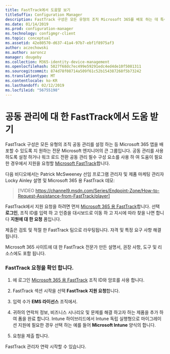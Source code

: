 ```yaml
---
title: FastTrack에서 도움말 보기
titleSuffix: Configuration Manager
description: FastTrack 구성은 모든 유형의 조직 Microsoft 365를 배포 하는 데 특수화 Microsoft 엔지니어의 큰 그룹
ms.date: 01/14/2019
ms.prod: configuration-manager
ms.technology: configmgr-client
ms.topic: conceptual
ms.assetid: 42e80570-d637-41a4-97b7-ebf1f8975af3
author: aczechowski
ms.author: aaroncz
manager: dougeby
ms.collection: M365-identity-device-management
ms.openlocfilehash: 5827f68dc7ec499e59291edc4ed4de10f5081311
ms.sourcegitcommit: 874d78f08714a509f61c52b154387268f5b73242
ms.translationtype: MT
ms.contentlocale: ko-KR
ms.lasthandoff: 02/12/2019
ms.locfileid: "56755198"
---
```

# <a name="get-help-from-fasttrack-for-co-management"></a>공동 관리에 대 한 FastTrack에서 도움 받기

FastTrack 구성은 모든 유형의 조직 공동 관리를 설정 하는 등 Microsoft 365 앱을 배포할 수 있도록 지 원하는 전문 Microsoft 엔지니어의 큰 그룹입니다. 공동 관리를 사용 하도록 설정 하거나 워크 로드 전환 공동 관리 필수 구성 요소를 사용 하 여 도움이 필요한 경우에서 지원을 요청할 [Microsoft FastTrack](https://Microsoft.com/FastTrack/)합니다. 

다음 비디오에서는 Patrick McSweeney 선임 프로그램 관리자 및 제품 마케팅 관리자 Locky Ainley 설명 및 Microsoft 365 용 FastTrack 데모:

> [!VIDEO https://channel9.msdn.com/Series/Endpoint-Zone/How-to-Request-Assistance-from-FastTrack/player]

FastTrack에서 지원 요청을 하려면 먼저 [Microsoft 365 용 FastTrack](https://fasttrack.microsoft.com/microsoft365/capabilities?view=security)합니다. 선택 **로그인**, 조직 ID를 입력 하 고 인증을 대시보드로 이동 하 고 지시에 따라 찾을 나면 합니다 **지원에 대 한 요청** 폼입니다.

제출은 검토 및 적절 한 FastTrack 팀으로 라우팅됩니다. 자격 및 특정 요구 사항 해결 됩니다. 

Microsoft 365 사이트에 대 한 FastTrack 전문가 만든 설명서, 권장 사항, 도구 및 리소스에도 포함 됩니다.


### <a name="make-a-fasttrack-request"></a>FastTrack 요청을 확인 합니다.

1. 에 로그인 [Microsoft 365 용 FastTrack](https://fasttrack.microsoft.com/microsoft365/capabilities?view=security) 조직 ID와 암호를 사용 합니다.  

2. FastTrack 섹션 시작을 선택 **FastTrack 지원 요청**합니다.  

3. 입력 수가 **EMS 라이선스** 조직에서.  

4. 귀하의 연락처 정보, 비즈니스 시나리오 및 문제를 해결 하고자 하는 제품을 추가 하 여 폼을 완료 합니다. Intune 하이브리드에서 Intune 독립 실행형으로 마이그레이션 지원에 필요한 경우 선택 하는 예를 들어 **Microsoft Intune** 양식의 합니다.  

5. 요청을 제출 합니다. 

FastTrack 관리자 연락 시작할 수 있습니다.
